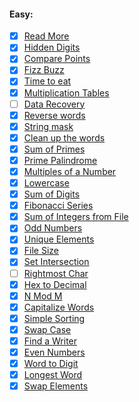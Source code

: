 #### Easy:

 * [x] [Read More](https://github.com/TraiOi/CodeEval/blob/master/Easy/Read_More.pl)
 * [x] [Hidden Digits](https://github.com/TraiOi/CodeEval/blob/master/Easy/Hidden_Digits.pl)
 * [x] [Compare Points](https://github.com/TraiOi/CodeEval/blob/master/Easy/Compare_Points.pl)
 * [x] [Fizz Buzz](https://github.com/TraiOi/CodeEval/blob/master/Easy/Fizz_Buzz.pl)
 * [x] [Time to eat](https://github.com/TraiOi/CodeEval/blob/master/Easy/Time_to_eat.pl)
 * [x] [Multiplication Tables](https://github.com/TraiOi/CodeEval/blob/master/Easy/Multiplication_Tables.pl)
 * [ ] [Data Recovery](https://github.com/TraiOi/CodeEval/blob/master/Easy/Data_Recovery.pl)
 * [x] [Reverse words](https://github.com/TraiOi/CodeEval/blob/master/Easy/Reverse_words.pl)
 * [x] [String mask](https://github.com/TraiOi/CodeEval/blob/master/Easy/String_mask.pl)
 * [x] [Clean up the words](https://github.com/TraiOi/CodeEval/blob/master/Easy/Clean_up_the_words.pl)
 * [x] [Sum of Primes](https://github.com/TraiOi/CodeEval/blob/master/Easy/Sum_of_Primes.pl)
 * [x] [Prime Palindrome](https://github.com/TraiOi/CodeEval/blob/master/Easy/Prime_Palindrome.pl)
 * [x] [Multiples of a Number](https://github.com/TraiOi/CodeEval/blob/master/Easy/Multiples_of_a_Number.pl)
 * [x] [Lowercase](https://github.com/TraiOi/CodeEval/blob/master/Easy/Lowercase.pl)
 * [x] [Sum of Digits](https://github.com/TraiOi/CodeEval/blob/master/Easy/Sum_of_Digits.pl)
 * [x] [Fibonacci Series](https://github.com/TraiOi/CodeEval/blob/master/Easy/Fibonacci_Series.pl)
 * [x] [Sum of Integers from File](https://github.com/TraiOi/CodeEval/blob/master/Easy/Sum_of_Integers_from_File.pl)
 * [x] [Odd Numbers](https://github.com/TraiOi/CodeEval/blob/master/Easy/Odd_Numbers.pl)
 * [x] [Unique Elements](https://github.com/TraiOi/CodeEval/blob/master/Easy/Unique_Elements.pl)
 * [x] [File Size](https://github.com/TraiOi/CodeEval/blob/master/Easy/File_Size.pl)
 * [x] [Set Intersection](https://github.com/TraiOi/CodeEval/blob/master/Easy/Set_Intersection.pl)
 * [ ] [Rightmost Char](https://github.com/TraiOi/CodeEval/blob/master/Easy/Rightmost_Char.pl)
 * [x] [Hex to Decimal](https://github.com/TraiOi/CodeEval/blob/master/Easy/Hex_to_Decimal.pl)
 * [x] [N Mod M](https://github.com/TraiOi/CodeEval/blob/master/Easy/N_Mod_M.pl)
 * [x] [Capitalize Words](https://github.com/TraiOi/CodeEval/blob/master/Easy/Capitalize_Words.pl)
 * [x] [Simple Sorting](https://github.com/TraiOi/CodeEval/blob/master/Easy/Simple_Sorting.pl)
 * [x] [Swap Case](https://github.com/TraiOi/CodeEval/blob/master/Easy/Swap_Case.pl)
 * [x] [Find a Writer](https://github.com/TraiOi/CodeEval/blob/master/Easy/Find_a_Writer.pl)
 * [x] [Even Numbers](https://github.com/TraiOi/CodeEval/blob/master/Even_Numbers.pl)
 * [x] [Word to Digit](https://github.com/TraiOi/CodeEval/blob/master/Word_to_Digit.pl)
 * [x] [Longest Word](https://github.com/TraiOi/CodeEval/blob/master/Longest_Word.pl)
 * [x] [Swap Elements](https://github.com/TraiOi/CodeEval/blob/master/Swap_Elements.pl)
